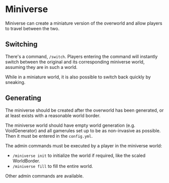 # Miniverse

Miniverse can create a miniature version of the overworld and allow
players to travel between the two.

## Switching

There's a command, `/switch`. Players entering the command will
instantly switch between the original and its corresponding miniverse
world, assuming they are in such a world.

While in a miniature world, it is also possible to switch back quickly
by sneaking.

## Generating

The miniverse should be created after the overworld has been
generated, or at least exists with a reasonable world border.

The miniverse world should have empty world generation
(e.g. VoidGenerator) and all gamerules set up to be as non-invasive as
possible. Then it must be entered in the `config.yml`.

The admin commands must be executed by a player in the miniverse world:
- `/miniverse init` to initialize the world if required, like the scaled WorldBorder.
- `/miniverse fill` to fill the entire world.

Other admin commands are available.